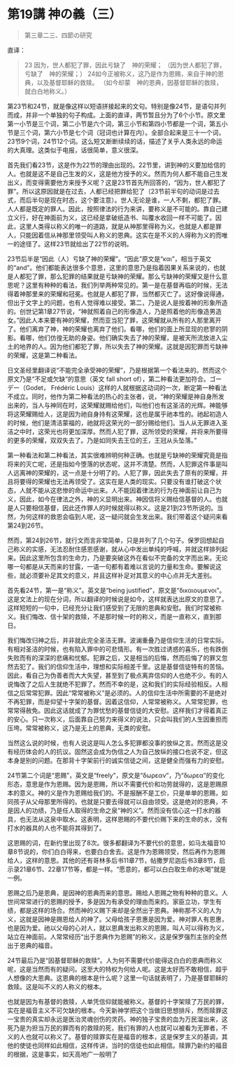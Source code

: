 # 第19講 神の義（三）

> 第三章二三、四節の研究

直译：

> 23 因为，世人都犯了罪，因此亏缺了　神的荣耀；
> （因为世人都犯了罪，亏缺了　神的荣耀；）
> 24如今正被称义，这乃是作为恩赐，来自于神的恩典，以及基督耶稣的救赎。
> （如今却蒙　神的恩典，因基督耶稣的救赎，就白白地称义。）

第23节和24节，就是像这样以短语拼接起来的文句。特别是像24节，是语句并列而成，并非一个单独的句子构成。上面的直译，两节暂且分为了6个小节。原文里第一小节是三个词，第二小节是六个词，第三小节和第四小节都是一个词，第五小节是三个词，第六小节是七个词（冠词也计算在内）。全部合起来是三十一个词，23节9个词，24节12个词。这么短又断断续续的话，描述了关乎人类永远的命运的大真理。这类似于电报，话很简单，意义很深。

首先我们看23节，这是作为22节的理由出现的。22节里，讲到神的义要加给信的人。也就是这不是自己生发的义，这是他方授予的义。然而为何人都不能自己生发出义，而变得需要他方来授予义呢？这是23节首先所回答的，“因为，世人都犯了罪”。所以这原因就是在过去，人都已经把罪给犯了（23节前半句的动词是过去式，而后半句是现在时态，这个要注意）。世人无论是谁，一人不剩，都犯了罪。人人都是既定的罪人。因此，按照律法的行为来讲，要称义是不可能的。靠自己建立义行，好在神面前为义，这已经是拿破纸造书、叫覆水收回一样不可能了。因此，这里人类得以称义的唯一的道路，就是从神那里得称为义。也就是人都是罪人，只能因着信从神那里领受叫人称义的恩典。这实在是不义的人得称为义的而唯一的途径了。这样23节就给出了22节的说明。

23节后半是“因此（人）亏缺了神的荣耀”。“因此”原文是“και”，相当于英文的“and”。他们都能表达很多个意思，这里的意思乃是指着因果关系来说的，也就是人都犯了罪，那么犯罪的结果就是亏缺神的荣耀。那么亏缺神的荣耀又是什么意思呢？这里有种种的看法，我们列举两种常见的。第一是在基督再临的时候，无法得着神那里来的荣耀和冠冕。也就是人都犯了罪，当然都灭亡了。这好像说得通，但出于文字上的问题，也有人觉得难以接受。第二，乃是说人是按着神的形象所造的。创世记第1章27节说，“神就照着自己的形像造人，乃是照着他的形像造男造女。”因此人本来要有神的荣耀，然而亚当犯了罪，这荣耀就从所有的人那里离开了。他们离弃了神，神的荣耀也离弃了他们。看哪，他们的面上所显现的悲寥的阴影。看哪，他们仿徨无助的身姿。他们确实失去了神的荣耀，是被天所流放进入尘土的地界的人。因为他们都犯了罪，所以失去了神的荣耀。这就是因犯罪而亏缺神的荣耀，这是第二种看法。

日文圣经里翻译说“不能完全承受神的荣耀”，乃是根据第一个看法来的。然而这个原文乃是“不足或欠缺”的意思（英文 fall short of），第二种看法更加符合。ゴーデー（Godet， Frédéric Louis）这样的人就根据这动词的一次，断定第一种看法不成立。同时，他作为第二种看法的热心的主张者，说，“神的荣耀是神自身所发出来的，当人与神同在时，这荣耀就赐给他们，叫他们也有这圣洁的光辉。神能够将这荣耀赐给人，这是因为祂自身持有这荣耀，这也是属乎祂本性的。祂起初造人的时候，他们是清洁蒙福的，祂就将这荣光的一部分赐给他们。当人从无罪进入圣洁之中时，这荣光也将更加深厚。然而人犯了罪，这所领受的荣耀，并将来所要得的更多的荣耀，双双失去了。乃是如同失去王位的王，王冠从头坠落。”

第一种看法和第二种看法，其实很难辨明何种正确。也就是亏缺神的荣耀究竟是指将来的灭亡呢，还是指如今堕落的状态呢，这并不清楚。然而，人犯罪这件事是叫人远离神的荣耀的，这一点是十分明了的。人犯了罪，因此失去了原有的荣耀，并且将要得的荣耀也无法再领受了。这实在是人类的现实。只要没有谁打破这个状态，人就不能从这悲惨的命运中出来。人不能因着律法的行为在神面前让自己为义，因此，如今在律法之外，神的义显明出来。神因信将义赐给信基督的人。也就是人只要相信基督，因此还作罪人的时候就得以称义。这是21到23节所说的。当然，为何这样的救恩会临到人呢，这一疑问就会生发出来。我们带着这个疑问来看第24到26节。

然而，第24到26节，就行文而言非常简单，只是并列了几个句子。保罗回想起自己称义的实感，无法忍耐住感恩感谢，就从心中发出单纯的呼喊，并就这样排列起来。因此这里所包含的生命力，乃是要突破这外在看似不完备的文字而出来。无论哪一句都是从天而来的甘露，一语一句都有着难以言说的力量和生命。要解说这些，就必须要补足其文的意义，并且这样补足对其意义的中心点并无大差别。

首先看24节，第一是“称义”。英文是“being justified”，原文是“δικαιουμενοι”。这是文法上的现在分词，所以翻译的时候说是如今，这样就表达出原文的意思了。这样短短的一句中，已经充分让我们感受到了无限的恩典和安慰。我们时常被称义。我们悔改、信十架的救赎，不是那时候一时的称义，而是一直称义，直到那日。

我们悔改归神之后，并非就此完全圣洁无罪。波澜重叠乃是信仰生活的日常实际。有相对圣洁的时候，也有陷入罪中的可悲情形。有一次胜过诱惑的喜乐，也有跌倒失败而有的深深的悲痛和忧郁。犯罪之后，又是相当的后悔，然而后悔了的罪又忽然去犯了。我们的信仰生活中，理想和实际相差千里。这是基督信徒特有的苦恼。因此，看自己为伪善者而大大失望，甚至到了极点离弃信仰的人也绝不少。有的人说悔改了之后人生就绝不犯罪了。然而不幸的是，这和我们的实际经验相反。人相信之后常常犯罪。因此“常常被称义”是必须的。人的信仰生活中所需要的不是绝对不再犯罪，而是仰望十字架的基督。因着这信仰，人常常被称义。人常常犯罪，也常常得赦免。因此这话就成了为罪忧愁的基督信徒的大安慰。这样我们才得着真正的安心。只一次称义，后面靠自己努力来得义的说法，只会叫我们的人生因重担而压垮。常常被称义，这乃是无上的恩典，无类的安慰。

当然这么说的时候，也有人说这是叫人怎么多犯罪都没事的放纵之言。然而这是没有经历体会的人的抗议。固然这会成为伪信之人为自己放纵的接口也说不定，但这本身是别的问题。在那背十字架前行的诚实信徒之间，这是健全而强有力的安慰。

24节第二个词是“恩赐”，英文是“freely”，原文是“δωρεαν”，乃“δωρεα”的变化形态，意思是作为恩赐。因为是恩赐，所以不需要代价和功劳就得的，这是恩赐原本的意义。神的义是作为恩赐给我们的。不是报酬不是工价，只是单单的恩赐，如同孩子从父母那里所得的。也就是只要去得就可以自由领受。这是绝对的恩典，不是因人的功绩，乃是任人取得的生命之泉“神的义”。然而没有信心这一打水的器具，也无法从这泉中取水。这表明，这样恩赐的不要代价赐下来的生命的水，没有打水的器具的人也不能将其得到了。

这恩赐的词，在新约里出现了8次。很多都翻译为不要代价的意思，如马太福音10章8节说的，你们白白得来，也要白白舍去。这是作为恩赐领受，然后再作为恩赐给人，这样的意思。其他的还有哥林多后书11章7节，帖撒罗尼迦后书3章8节，启示录21章6节、22章17节等，都是一样。“愿意的，都可以白白取生命的水喝”就是一例。

恩赐之后乃是恩典，是因神的恩典而来的意思。赐给人恩赐之物有种种的意义。人世间常常进行的恩赐的授予，多是因为有承受的理由而来的。家臣立功，学生有绩，都是这样的场合。然而神的义赐下来却是全然出于恩典。神称那不义的人为义，这就是因神是赐恩给人的神了。父母给孩子恩惠是因为爱。神对罪人有恩惠，也是因为爱。祂以父母的心对人，就以恩典发出称义的恩赐，叫人可以得称为义，站立在神面前。人常常经历“出于恩典作为恩赐”的称义，这是保罗强烈主张的全然出于恩典的福音。

24节最后乃是“因基督耶稣的救赎”。人为何不需要代价能得这白白的恩典而称义呢，这是当然而有的疑问。这至大的特权为何给人呢。这是太好而不敢相信，超乎人想像的大恩典。这恩典的根本是什么呢？这里一句话就表明了，乃是基督耶稣的救赎。这是叫不义的人称义的根本。

也就是因为有基督的救赎，人单凭信仰就能被称义。基督的十字架赎了万民的罪，实在是福音主义不可欠缺的根本。今天新神学把这个当做旧思想排斥，然而赎罪这一宝贵的真实却永远是医治灵魂创伤的灵药。神的独子宝贵的血为万民溜出来，这死乃是为担当万民的罪而有的救赎的死，我们有罪的人也就可以被看为无罪者，不义的人也就可以称义了。基督的赎罪实在是福音的根本，这是保罗主义的基调，其他的使徒也同样如此相信，这样传讲，当时的信徒也如此相信。赎罪乃新约的福音的根据，这是事实，如天高地广一般明了